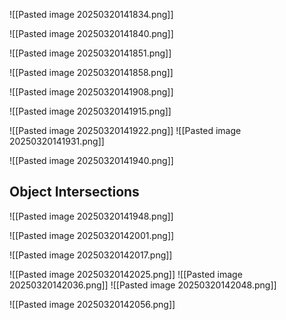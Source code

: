 ![[Pasted image 20250320141834.png]]

![[Pasted image 20250320141840.png]]

![[Pasted image 20250320141851.png]]

![[Pasted image 20250320141858.png]]

![[Pasted image 20250320141908.png]]

![[Pasted image 20250320141915.png]]

![[Pasted image 20250320141922.png]]
![[Pasted image 20250320141931.png]]

![[Pasted image 20250320141940.png]]

## Object Intersections
![[Pasted image 20250320141948.png]]

![[Pasted image 20250320142001.png]]

![[Pasted image 20250320142017.png]]

![[Pasted image 20250320142025.png]]
![[Pasted image 20250320142036.png]]
![[Pasted image 20250320142048.png]]

![[Pasted image 20250320142056.png]]
